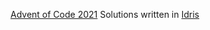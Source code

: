 [Advent of Code 2021](https://adventofcode.com/2021) Solutions written in [Idris](https://www.idris-lang.org/)